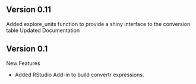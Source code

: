Version 0.11
--------------------------------------------------------------------------------
Added explore_units function to provide a shiny interface to the conversion table
Updated Documentation

Version 0.1
--------------------------------------------------------------------------------
New Features
* Added RStudio Add-in to build convertr expressions.
 
